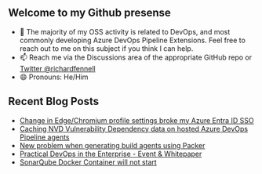 ## Welcome to my Github presense

- 💬 The majority of my OSS activity is related to DevOps, and most commonly developing Azure DevOps Pipeline Extensions. Feel free to reach out to me on this subject if you think I can help.
- 📫 Reach me via the Discussions area of the appropriate GitHub repo or [Twitter @richardfennell](https://twitter.com/richardfennell)
- 😄 Pronouns: He/Him

## Recent Blog Posts
<!-- BLOG-POST-LIST:START -->
- [Change in Edge/Chromium profile settings broke my Azure Entra ID SSO](https://blogs.blackmarble.co.uk/rfennell/change-in-browser-profile-settings-broke-my-sso/)
- [Caching NVD Vulnerability Dependency data on hosted Azure DevOps Pipeline agents](https://blogs.blackmarble.co.uk/rfennell/caching-nvd-dependancies/)
- [New problem when generating build agents using Packer](https://blogs.blackmarble.co.uk/rfennell/new-problem-when-generating-build-agents-using-packer/)
- [Practical DevOps in the Enterprise - Event &amp; Whitepaper](https://blogs.blackmarble.co.uk/rfennell/practical-devops-in-the-enterprise/)
- [SonarQube Docker Container will not start](https://blogs.blackmarble.co.uk/rfennell/sonarqube-container-will-not-start/)
<!-- BLOG-POST-LIST:END -->


<!--
**rfennell/rfennell** is a ✨ _special_ ✨ repository because its `README.md` (this file) appears on your GitHub profile.

Here are some ideas to get you started:

- 🔭 I’m currently working on ...
- 🌱 I’m currently learning ...
- 👯 I’m looking to collaborate on ...
- 🤔 I’m looking for help with ...
- 💬 Ask me about ...
- 📫 How to reach me: ...
- 😄 Pronouns: ...
- ⚡ Fun fact: ...
-->

